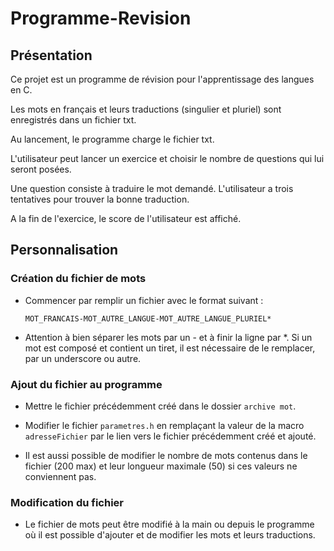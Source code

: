 # Programme-Revision
## Présentation

Ce projet est un programme de révision pour l'apprentissage des langues en C. 


Les mots en français et leurs traductions (singulier et pluriel) sont enregistrés dans un fichier txt.

Au lancement, le programme charge le fichier txt.



L'utilisateur peut lancer un exercice et choisir le nombre de questions qui lui seront posées. 

Une question consiste à traduire le mot demandé. L'utilisateur a trois tentatives pour trouver la bonne traduction.

A la fin de l'exercice, le score de l'utilisateur est affiché.    





## Personnalisation
### Création du fichier de mots
* Commencer par remplir un fichier avec le format suivant :

  ```MOT_FRANCAIS-MOT_AUTRE_LANGUE-MOT_AUTRE_LANGUE_PLURIEL*```

* Attention à bien séparer les mots par un - et à finir la ligne par *. Si un mot est composé et contient un tiret, il est nécessaire de le remplacer, par un underscore ou autre.


### Ajout du fichier au programme

* Mettre le fichier précédemment créé dans le dossier ```archive mot```.

* Modifier le fichier ```parametres.h``` en remplaçant la valeur de la macro ```adresseFichier``` par le lien vers le fichier précédemment créé et ajouté.

* Il est aussi possible de modifier le nombre de mots contenus dans le fichier (200 max) et leur longueur maximale (50) si ces valeurs ne conviennent pas.

### Modification du fichier 
* Le fichier de mots peut être modifié à la main ou depuis le programme où il est possible d'ajouter et de modifier les mots et leurs traductions.

